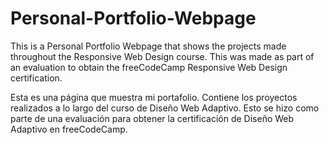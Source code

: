 # Personal-Portfolio-Webpage

This is a Personal Portfolio Webpage that shows the projects made throughout the Responsive Web Design course. This was made as part of an evaluation to obtain the freeCodeCamp Responsive Web Design certification.

Esta es una página que muestra mi portafolio. Contiene los proyectos realizados a lo largo del curso de Diseño Web Adaptivo.  Esto se hizo como parte de una evaluación para obtener la certificación de Diseño Web Adaptivo en freeCodeCamp.
